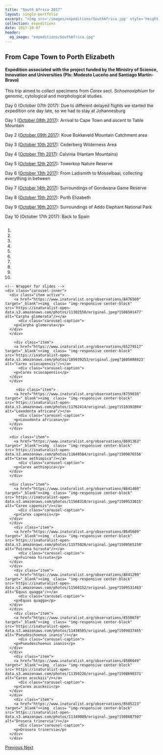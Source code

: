 ```yaml
---
title: "South Africa 2017"
layout: single-portfolio
excerpt: "<img src='/images/expeditions/SouthAfrica.jpg' style='height: 200px; width: 100%; object-fit: cover;'>"
collection: expeditions
date: 2017-10-07
header: 
  og_image: "expeditions/SouthAfrica.jpg"
---
```

<h2>From Cape Town to Porth Elizabeth</h2>
<h4>Expedition associated with the project funded by the Ministry of Science, Innovation and Universities (PIs: Modesto Luceño and Santiago Martín-Bravo)</h4>

This trip aimed to collect specimens from <i>Carex</i> sect. <i>Schoenoxiphium</i> for genomic, cytological and morphological studies.

Day 0 (October 07th 2017): Due to different delayed flights we started the expedition one day late, so we had to stay at Johannesburg

Day 1 ([October 08th 2017](https://www.inaturalist.org/calendar/jimarcor/2017/10/8)): Arrival to Cape Town and ascent to Table Mountain

Day 2 ([October 09th 2017](https://www.inaturalist.org/calendar/jimarcor/2017/10/9)): Koue Bokkeveld Mountain Catchment area

Day 3 ([October 10th 2017](https://www.inaturalist.org/calendar/jimarcor/2017/10/10)): Cederberg Wilderness Area

Day 4 ([October 11th 2017](https://www.inaturalist.org/calendar/jimarcor/2017/10/11)): Calvinia (Hantam Mountains)

Day 5 ([October 12th 2017](https://www.inaturalist.org/calendar/jimarcor/2017/10/12)): Towerkop Nature Reserve

Day 6 ([October 13th 2017](https://www.inaturalist.org/calendar/jimarcor/2017/10/13)): From Ladismith to Mosselbaai, collecting everything in between

Day 7 ([October 14th 2017](https://www.inaturalist.org/calendar/jimarcor/2017/10/14)): Surroundings of Gondwana Game Reserve

Day 8 ([October 15th 2017](https://www.inaturalist.org/calendar/jimarcor/2017/10/15)): Porth Elizabeth

Day 9 ([October 16th 2017](https://www.inaturalist.org/calendar/jimarcor/2017/10/16)): Surroundings of Addo Elephant National Park

Day 10 (October 17th 2017): Back to Spain

<head>
  <meta charset="utf-8">
  <meta name="viewport" content="width=device-width, initial-scale=1">
  <link rel="stylesheet" href="https://maxcdn.bootstrapcdn.com/bootstrap/3.4.1/css/bootstrap.min.css">
  <script src="https://ajax.googleapis.com/ajax/libs/jquery/3.5.1/jquery.min.js"></script>
  <script src="https://maxcdn.bootstrapcdn.com/bootstrap/3.4.1/js/bootstrap.min.js"></script>
  
   <style>
 .carousel-inner > .item > img,
 .carousel-inner > .item > a > img {
     display: block;
     max-width: 100%;
     height: 500px !important;
 }
 </style>
 
</head>

  <div id="myCarousel" class="carousel slide" data-ride="carousel" style="align-content: center">
    <!-- Indicators -->
    <ol class="carousel-indicators">
      <li data-target="#myCarousel" data-slide-to="0" class="active"></li>
      <li data-target="#myCarousel" data-slide-to="1"></li>
      <li data-target="#myCarousel" data-slide-to="2"></li>
	  <li data-target="#myCarousel" data-slide-to="3"></li>
	  <li data-target="#myCarousel" data-slide-to="4"></li>
	  <li data-target="#myCarousel" data-slide-to="5"></li>
      <li data-target="#myCarousel" data-slide-to="6"></li>
      <li data-target="#myCarousel" data-slide-to="7"></li>
	  <li data-target="#myCarousel" data-slide-to="8"></li>
	  <li data-target="#myCarousel" data-slide-to="9"></li>
    </ol>

    <!-- Wrapper for slides -->
    <div class="carousel-inner">
      <div class="item active">
        <a href="https://www.inaturalist.org/observations/8476560" target="_blank"><img  class= "img-responsive center-block" src='https://inaturalist-open-data.s3.amazonaws.com/photos/11302550/original.jpeg?1508501477' alt="Carpha glomerata"/></a>
		  <div class="carousel-caption">
        <p>Carpha glomerata</p>
      </div>
      </div>
		
		<div class="item">
        <a href="https://www.inaturalist.org/observations/65279517" target="_blank"><img  class= "img-responsive center-block" src='https://inaturalist-open-data.s3.amazonaws.com/photos/105039253/original.jpeg?1605888823' alt="Carex sciocapensis"/></a>
		  <div class="carousel-caption">
        <p>Carex sciocapensis</p>
      </div>
      </div>
		
		 <div class="item">
        <a href="https://www.inaturalist.org/observations/8759038" target="_blank"><img  class= "img-responsive center-block" src='https://inaturalist-open-data.s3.amazonaws.com/photos/11762414/original.jpeg?1510392004' alt="Loxodonta africana"/></a>
		  <div class="carousel-caption">
        <p>Loxodonta africana</p>
      </div>
      </div>

      <div class="item">
        <a href="https://www.inaturalist.org/observations/8691363" target="_blank"><img  class= "img-responsive center-block" src='https://inaturalist-open-data.s3.amazonaws.com/photos/11649504/original.jpeg?1509876556' alt="Carex aethiopica"/></a>
		  <div class="carousel-caption">
        <p>Carex aethiopica</p>
      </div>
      </div>
    
      <div class="item">
        <a href="https://www.inaturalist.org/observations/8641460" target="_blank"><img  class= "img-responsive center-block" src='https://inaturalist-open-data.s3.amazonaws.com/photos/11568310/original.jpeg?1509533615' alt="Carex capensis"/></a>
		  <div class="carousel-caption">
        <p>Carex capensis</p>
      </div>
      </div>
		<div class="item">
        <a href="https://www.inaturalist.org/observations/8645609" target="_blank"><img  class= "img-responsive center-block" src='https://inaturalist-open-data.s3.amazonaws.com/photos/11575026/original.jpeg?1509565150' alt="Fuirena hirsuta"/></a>
		  <div class="carousel-caption">
        <p>Fuirena hirsuta</p>
      </div>
      </div>
		<div class="item">
        <a href="https://www.inaturalist.org/observations/8641299" target="_blank"><img  class= "img-responsive center-block" src='https://inaturalist-open-data.s3.amazonaws.com/photos/11568152/original.jpeg?1509531483' alt="Equus quagga"/></a>
		  <div class="carousel-caption">
        <p>Equus quagga</p>
      </div>
      </div>
		<div class="item">
        <a href="https://www.inaturalist.org/observations/8558678" target="_blank"><img  class= "img-responsive center-block" src='https://inaturalist-open-data.s3.amazonaws.com/photos/11438505/original.jpeg?1509037465' alt="Pseudoschoenus inanis"/></a>
		  <div class="carousel-caption">
        <p>Pseudoschoenus inanis</p>
      </div>
      </div>
		<div class="item">
        <a href="https://www.inaturalist.org/observations/8506049" target="_blank"><img  class= "img-responsive center-block" src='https://inaturalist-open-data.s3.amazonaws.com/photos/11350226/original.jpeg?1508690371' alt="Carex acocksii"/></a>
		  <div class="carousel-caption">
        <p>Carex acocksii</p>
      </div>
      </div>
		<div class="item">
        <a href="https://www.inaturalist.org/observations/8505223" target="_blank"><img  class= "img-responsive center-block" src='https://inaturalist-open-data.s3.amazonaws.com/photos/11349009/original.jpeg?1508687597' alt="Drosera trinervia"/></a>
		  <div class="carousel-caption">
        <p>Drosera trinervia</p>
      </div>
      </div>
  <!-- Left and right controls -->
  <a class="left carousel-control" href="#myCarousel" data-slide="prev">
    <span class="glyphicon glyphicon-chevron-left"></span>
    <span class="sr-only">Previous</span>
  </a>
  <a class="right carousel-control" href="#myCarousel" data-slide="next">
    <span class="glyphicon glyphicon-chevron-right"></span>
    <span class="sr-only">Next</span>
  </a>
</div>
      </div>
